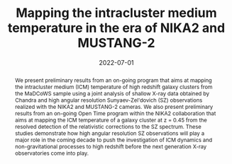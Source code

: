 ---
title: "Mapping the intracluster medium temperature in the era of NIKA2 and MUSTANG-2"
collection: "publications"
category: "co_procs"
permalink: /publications/2022EPJWC25700043R
link: https://ui.adsabs.harvard.edu/abs/2022EPJWC.25700043R/abstract
date: 2022-07-01
venue: "mm Universe @ NIKA2 - Observing the mm Universe with the NIKA2 Camera"
citation: "Ruppin, F., Adam, R., Ade, P., et al. (2022), mm Universe @ NIKA2 - Observing the mm Universe with the NIKA2 Camera, 257, 00043."
abstract: "We present preliminary results from an on-going program that aims at mapping the intracluster medium (ICM) temperature of high redshift galaxy clusters from the MaDCoWS sample using a joint analysis of shallow X-ray data obtained by Chandra and high angular resolution Sunyaev-Zel'dovich (SZ) observations realized with the NIKA2 and MUSTANG-2 cameras. We also present preliminary results from an on-going Open Time program within the NIKA2 collaboration that aims at mapping the ICM temperature of a galaxy cluster at z = 0.45 from the resolved detection of the relativistic corrections to the SZ spectrum. These studies demonstrate how high angular resolution SZ observations will play a major role in the coming decade to push the investigation of ICM dynamics and non-gravitational processes to high redshift before the next generation X-ray observatories come into play."
---